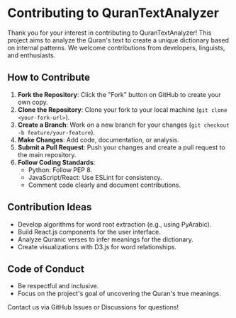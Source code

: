 # Contributing to QuranTextAnalyzer

Thank you for your interest in contributing to QuranTextAnalyzer! This project aims to analyze the Quran's text to create a unique dictionary based on internal patterns. We welcome contributions from developers, linguists, and enthusiasts.

## How to Contribute
1. **Fork the Repository**: Click the "Fork" button on GitHub to create your own copy.
2. **Clone the Repository**: Clone your fork to your local machine (`git clone <your-fork-url>`).
3. **Create a Branch**: Work on a new branch for your changes (`git checkout -b feature/your-feature`).
4. **Make Changes**: Add code, documentation, or analysis.
5. **Submit a Pull Request**: Push your changes and create a pull request to the main repository.
6. **Follow Coding Standards**:
   - Python: Follow PEP 8.
   - JavaScript/React: Use ESLint for consistency.
   - Comment code clearly and document contributions.

## Contribution Ideas
- Develop algorithms for word root extraction (e.g., using PyArabic).
- Build React.js components for the user interface.
- Analyze Quranic verses to infer meanings for the dictionary.
- Create visualizations with D3.js for word relationships.

## Code of Conduct
- Be respectful and inclusive.
- Focus on the project's goal of uncovering the Quran's true meanings.

Contact us via GitHub Issues or Discussions for questions!

